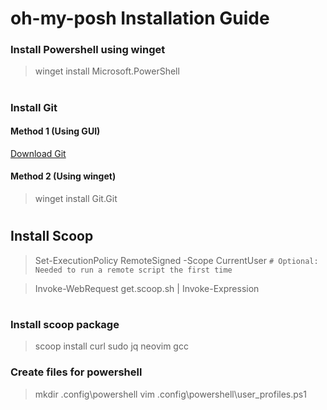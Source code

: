 # **oh-my-posh Installation Guide**

### Install Powershell using winget
> winget install Microsoft.PowerShell
#

### Install Git
#### Method 1 (Using GUI)
[Download Git](https://git-scm.com/downloads)
#### Method 2 (Using winget)
> winget install Git.Git
#

## Install Scoop
> Set-ExecutionPolicy RemoteSigned -Scope CurrentUser `# Optional: Needed to run a remote script the first time`

> Invoke-WebRequest get.scoop.sh | Invoke-Expression
#

### Install scoop package

> scoop install curl sudo jq neovim gcc

### Create files for powershell

> mkdir .config\powershell
> vim .config\powershell\user_profiles.ps1
